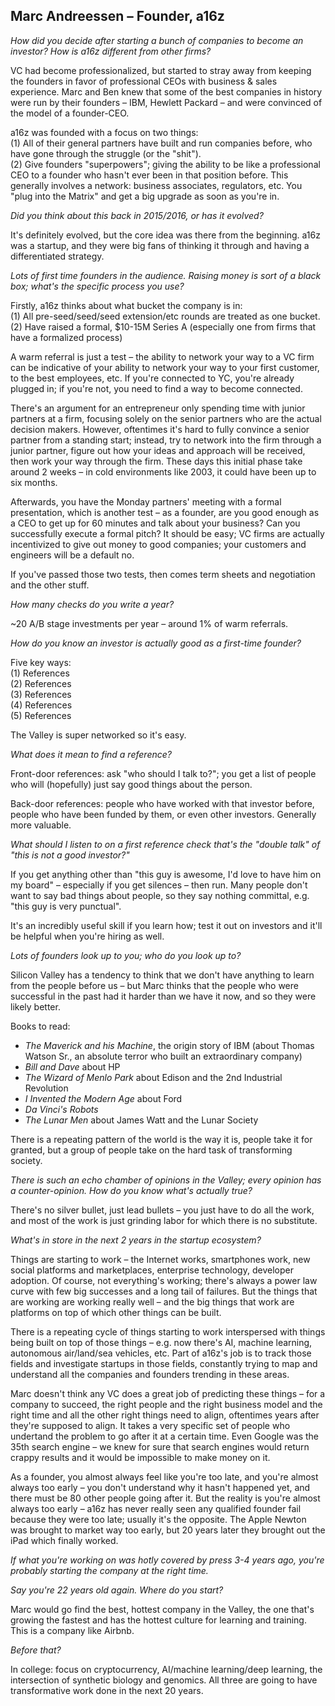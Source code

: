 ## Marc Andreessen – Founder, a16z

*How did you decide after starting a bunch of companies to become an investor? How is a16z different from other firms?*

VC had become professionalized, but started to stray away from keeping the founders in favor of professional CEOs with business & sales experience. Marc and Ben knew that some of the best companies in history were run by their founders – IBM, Hewlett Packard – and were convinced of the model of a founder-CEO.

a16z was founded with a focus on two things:  
(1) All of their general partners have built and run companies before, who have gone through the struggle (or the "shit").  
(2) Give founders "superpowers"; giving the ability to be like a professional CEO to a founder who hasn't ever been in that position before. This generally involves a network: business associates, regulators, etc. You "plug into the Matrix" and get a big upgrade as soon as you're in.

*Did you think about this back in 2015/2016, or has it evolved?*

It's definitely evolved, but the core idea was there from the beginning. a16z was a startup, and they were big fans of thinking it through and having a differentiated strategy.

*Lots of first time founders in the audience. Raising money is sort of a black box; what's the specific process you use?*

Firstly, a16z thinks about what bucket the company is in:  
(1) All pre-seed/seed/seed extension/etc rounds are treated as one bucket.  
(2) Have raised a formal, $10-15M Series A (especially one from firms that have a formalized process)

A warm referral is just a test – the ability to network your way to a VC firm can be indicative of your ability to network your way to your first customer, to the best employees, etc. If you're connected to YC, you're already plugged in; if you're not, you need to find a way to become connected.

There's an argument for an entrepreneur only spending time with junior partners at a firm, focusing solely on the senior partners who are the actual decision makers. However, oftentimes it's hard to fully convince a senior partner from a standing start; instead, try to network into the firm through a junior partner, figure out how your ideas and approach will be received, then work your way through the firm. These days this initial phase take around 2 weeks – in cold environments like 2003, it could have been up to six months.

Afterwards, you have the Monday partners' meeting with a formal presentation, which is another test – as a founder, are you good enough as a CEO to get up for 60 minutes and talk about your business? Can you successfully execute a formal pitch? It should be easy; VC firms are actually incentivized to give out money to good companies; your customers and engineers will be a default no.

If you've passed those two tests, then comes term sheets and negotiation and the other stuff.

*How many checks do you write a year?*

~20 A/B stage investments per year – around 1% of warm referrals.

*How do you know an investor is actually good as a first-time founder?*

Five key ways:  
(1) References  
(2) References  
(3) References  
(4) References  
(5) References

The Valley is super networked so it's easy.

*What does it mean to find a reference?*

Front-door references: ask "who should I talk to?"; you get a list of people who will (hopefully) just say good things about the person.

Back-door references: people who have worked with that investor before, people who have been funded by them, or even other investors. Generally more valuable.

*What should I listen to on a first reference check that's the "double talk" of "this is not a good investor?"*

If you get anything other than "this guy is awesome, I'd love to have him on my board" – especially if you get silences – then run. Many people don't want to say bad things about people, so they say nothing committal, e.g. "this guy is very punctual".

It's an incredibly useful skill if you learn how; test it out on investors and it'll be helpful when you're hiring as well.

*Lots of founders look up to you; who do you look up to?*

Silicon Valley has a tendency to think that we don't have anything to learn from the people before us – but Marc thinks that the people who were successful in the past had it harder than we have it now, and so they were likely better.

Books to read:  
- *The Maverick and his Machine*, the origin story of IBM (about Thomas Watson Sr., an absolute terror who built an extraordinary company)  
- *Bill and Dave* about HP  
- *The Wizard of Menlo Park* about Edison and the 2nd Industrial Revolution  
- *I Invented the Modern Age* about Ford  
- *Da Vinci's Robots*  
- *The Lunar Men* about James Watt and the Lunar Society

There is a repeating pattern of the world is the way it is, people take it for granted, but a group of people take on the hard task of transforming society.

*There is such an echo chamber of opinions in the Valley; every opinion has a counter-opinion. How do you know what's actually true?*

There's no silver bullet, just lead bullets – you just have to do all the work, and most of the work is just grinding labor for which there is no substitute.

*What's in store in the next 2 years in the startup ecosystem?*

Things are starting to work – the Internet works, smartphones work, new social platforms and marketplaces, enterprise technology, developer adoption. Of course, not everything's working; there's always a power law curve with few big successes and a long tail of failures. But the things that are working are working really well – and the big things that work are platforms on top of which other things can be built.

There is a repeating cycle of things starting to work interspersed with things being built on top of those things – e.g. now there's AI, machine learning, autonomous air/land/sea vehicles, etc. Part of a16z's job is to track those fields and investigate startups in those fields, constantly trying to map and understand all the companies and founders trending in these areas.

Marc doesn't think any VC does a great job of predicting these things – for a company to succeed, the right people and the right business model and the right time and all the other right things need to align, oftentimes years after they're supposed to align. It takes a very specific set of people who undertand the problem to go after it at a certain time. Even Google was the 35th search engine – we knew for sure that search engines would return crappy results and it would be impossible to make money on it.

As a founder, you almost always feel like you're too late, and you're almost always too early – you don't understand why it hasn't happened yet, and there must be 80 other people going after it. But the reality is you're almost always too early – a16z has never really seen any qualified founder fail because they were too late; usually it's the opposite. The Apple Newton was brought to market way too early, but 20 years later they brought out the iPad which finally worked.

*If what you're working on was hotly covered by press 3-4 years ago, you're probably starting the company at the right time.*

*Say you're 22 years old again. Where do you start?*

Marc would go find the best, hottest company in the Valley, the one that's growing the fastest and has the hottest culture for learning and training. This is a company like Airbnb.

*Before that?*

In college: focus on cryptocurrency, AI/machine learning/deep learning, the intersection of synthetic biology and genomics. All three are going to have transformative work done in the next 20 years.
